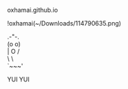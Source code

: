 oxhamai.github.io

!oxhamai(~/Downloads/114790635.png)

  .-"-.   
 (o o)   
  | O \/  
   \   \  
    `~~~'

YUI YUI

